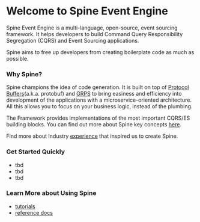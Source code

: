 # Welcome to Spine Event Engine

Spine Event Engine is a multi-language, open-source, event sourcing framework.
It helps developers to build Command Query Responsibility Segregation (CQRS) and Event Sourcing applications. 

Spine aims to free up developers from creating boilerplate code as much as possible.


### Why Spine?
Spine champions the idea of code generation. 
It is built on top of [Protocol Buffers](https://developers.google.com/protocol-buffers/docs/overview)(a.k.a. protobuf) and [GRPS](http://www.grpc.io/docs/) to bring easiness and efficiency into development of the applications with a microservice-oriented architecture. All this allows you to focus on your business logic, instead of the plumbing.


The Framework provides implementations of the most important CQRS/ES building blocks. 
You can find out more about Spine key concepts [here](concepts.md).
 
Find more about Industry [experience](prior_art.md) that inspired us to create Spine.

### Get Started Quickly
* tbd
* tbd
* tbd


### Learn More about Using Spine


* <a href="/docs/tutorials/principles.html/">tutorials</a> 
* <a href="/docs/reference/">reference docs</a> 